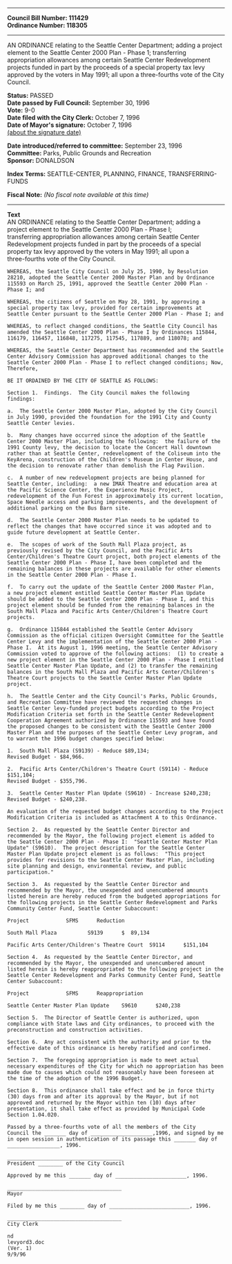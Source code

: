 * * * * *  
  
**Council Bill Number: [](#h0)[](#h2)111429**   
**Ordinance Number: 118305**  
  
* * * * *  
  
AN ORDINANCE relating to the Seattle Center Department; adding a project element to the Seattle Center 2000 Plan - Phase 1; transferring appropriation allowances among certain Seattle Center Redevelopment projects funded in part by the proceeds of a special property tax levy approved by the voters in May 1991; all upon a three-fourths vote of the City Council.  
  
**Status:** PASSED   
**Date passed by Full Council:** September 30, 1996   
**Vote:** 9-0   
**Date filed with the City Clerk:** October 7, 1996   
**Date of Mayor's signature:** October 7, 1996   
[(about the signature date)](/~public/approvaldate.htm)   
  
  
**Date introduced/referred to committee:** September 23, 1996   
**Committee:** Parks, Public Grounds and Recreation   
**Sponsor:** DONALDSON   
  
**Index Terms:** SEATTLE-CENTER, PLANNING, FINANCE, TRANSFERRING-FUNDS  
  
**Fiscal Note:** *(No fiscal note available at this time)*  
  
* * * * *  
  
**Text**  
    AN ORDINANCE relating to the Seattle Center Department; adding a  
    project element to the Seattle Center 2000 Plan - Phase I;  
    transferring appropriation allowances among certain Seattle Center  
    Redevelopment projects funded in part by the proceeds of a special  
    property tax levy approved by the voters in May 1991; all upon a  
    three-fourths vote of the City Council.  
  
    WHEREAS, the Seattle City Council on July 25, 1990, by Resolution  
    28210, adopted the Seattle Center 2000 Master Plan and by Ordinance  
    115593 on March 25, 1991, approved the Seattle Center 2000 Plan -  
    Phase I; and  
  
    WHEREAS, the citizens of Seattle on May 28, 1991, by approving a  
    special property tax levy, provided for certain improvements at  
    Seattle Center pursuant to the Seattle Center 2000 Plan - Phase I; and  
  
    WHEREAS, to reflect changed conditions, the Seattle City Council has  
    amended the Seattle Center 2000 Plan - Phase I by Ordinances 115844,  
    116179, 116457, 116848, 117275, 117545, 117889, and 118078; and  
  
    WHEREAS, the Seattle Center Department has recommended and the Seattle  
    Center Advisory Commission has approved additional changes to the  
    Seattle Center 2000 Plan - Phase I to reflect changed conditions; Now,  
    Therefore,  
  
    BE IT ORDAINED BY THE CITY OF SEATTLE AS FOLLOWS:  
  
    Section 1.  Findings.  The City Council makes the following  
    findings:  
  
    a.  The Seattle Center 2000 Master Plan, adopted by the City Council  
    in July 1990, provided the foundation for the 1991 City and County  
    Seattle Center levies.  
  
    b.  Many changes have occurred since the adoption of the Seattle  
    Center 2000 Master Plan, including the following:  the failure of the  
    1991 County levy, the decision to locate the Concert Hall downtown  
    rather than at Seattle Center, redevelopment of the Coliseum into the  
    KeyArena, construction of the Children's Museum in Center House, and  
    the decision to renovate rather than demolish the Flag Pavilion.  
  
    c.  A number of new redevelopment projects are being planned for  
    Seattle Center, including:  a new IMAX Theatre and education area at  
    the Pacific Science Center, the Experience Music Project,  
    redevelopment of the Fun Forest in approximately its current location,  
    Space Needle access and parking improvements, and the development of  
    additional parking on the Bus Barn site.  
  
    d.  The Seattle Center 2000 Master Plan needs to be updated to  
    reflect the changes that have occurred since it was adopted and to  
    guide future development at Seattle Center.  
  
    e.  The scopes of work of the South Mall Plaza project, as  
    previously revised by the City Council, and the Pacific Arts  
    Center/Children's Theatre Court project, both project elements of the  
    Seattle Center 2000 Plan - Phase I, have been completed and the  
    remaining balances in these projects are available for other elements  
    in the Seattle Center 2000 Plan - Phase I.  
  
    f.  To carry out the update of the Seattle Center 2000 Master Plan,  
    a new project element entitled Seattle Center Master Plan Update  
    should be added to the Seattle Center 2000 Plan - Phase I, and this  
    project element should be funded from the remaining balances in the  
    South Mall Plaza and Pacific Arts Center/Children's Theatre Court  
    projects.  
  
    g.  Ordinance 115844 established the Seattle Center Advisory  
    Commission as the official citizen Oversight Committee for the Seattle  
    Center Levy and the implementation of the Seattle Center 2000 Plan -  
    Phase I.  At its August 1, 1996 meeting, the Seattle Center Advisory  
    Commission voted to approve of the following actions:  (1) to create a  
    new project element in the Seattle Center 2000 Plan - Phase I entitled  
    Seattle Center Master Plan Update, and (2) to transfer the remaining  
    balances in the South Mall Plaza and Pacific Arts Center/Children's  
    Theatre Court projects to the Seattle Center Master Plan Update  
    project.  
  
    h.  The Seattle Center and the City Council's Parks, Public Grounds,  
    and Recreation Committee have reviewed the requested changes in  
    Seattle Center levy-funded project budgets according to the Project  
    Modification Criteria set forth in the Seattle Center Redevelopment  
    Cooperation Agreement authorized by Ordinance 115593 and have found  
    the proposed changes to be consistent with the Seattle Center 2000  
    Master Plan and the purposes of the Seattle Center Levy program, and  
    to warrant the 1996 budget changes specified below:  
  
    1.  South Mall Plaza (S9139) - Reduce $89,134;  
    Revised Budget - $84,966.  
  
    2.  Pacific Arts Center/Children's Theatre Court (S9114) - Reduce  
    $151,104;  
    Revised Budget - $355,796.  
  
    3.  Seattle Center Master Plan Update (S9610) - Increase $240,238;  
    Revised Budget - $240,238.  
  
    An evaluation of the requested budget changes according to the Project  
    Modification Criteria is included as Attachment A to this Ordinance.  
  
    Section 2.  As requested by the Seattle Center Director and  
    recommended by the Mayor, the following project element is added to  
    the Seattle Center 2000 Plan - Phase I:  "Seattle Center Master Plan  
    Update" (S9610).  The project description for the Seattle Center  
    Master Plan Update project element is as follows:  "This project  
    provides for revisions to the Seattle Center Master Plan, including  
    site planning and design, environmental review, and public  
    participation."  
  
    Section 3.  As requested by the Seattle Center Director and  
    recommended by the Mayor, the unexpended and unencumbered amounts  
    listed herein are hereby reduced from the budgeted appropriations for  
    the following projects in the Seattle Center Redevelopment and Parks  
    Community Center Fund, Seattle Center Subaccount:  
  
    Project            SFMS      Reduction  
  
    South Mall Plaza          S9139      $  89,134  
  
    Pacific Arts Center/Children's Theatre Court  S9114      $151,104  
  
    Section 4.  As requested by the Seattle Center Director, and  
    recommended by the Mayor, the unexpended and unencumbered amount  
    listed herein is hereby reappropriated to the following project in the  
    Seattle Center Redevelopment and Parks Community Center Fund, Seattle  
    Center Subaccount:  
  
    Project            SFMS      Reappropriation  
  
    Seattle Center Master Plan Update    S9610      $240,238  
  
    Section 5.  The Director of Seattle Center is authorized, upon  
    compliance with State laws and City ordinances, to proceed with the  
    preconstruction and construction activities.  
  
    Section 6.  Any act consistent with the authority and prior to the  
    effective date of this ordinance is hereby ratified and confirmed.  
  
    Section 7.  The foregoing appropriation is made to meet actual  
    necessary expenditures of the City for which no appropriation has been  
    made due to causes which could not reasonably have been foreseen at  
    the time of the adoption of the 1996 Budget.  
  
    Section 8.  This ordinance shall take effect and be in force thirty  
    (30) days from and after its approval by the Mayor, but if not  
    approved and returned by the Mayor within ten (10) days after  
    presentation, it shall take effect as provided by Municipal Code  
    Section 1.04.020.  
  
    Passed by a three-fourths vote of all the members of the City  
    Council the _______ day of ____________________,1996, and signed by me  
    in open session in authentication of its passage this _______ day of  
    _________________, 1996.  
  
    _____________________________________  
    President ________ of the City Council  
  
    Approved by me this _______ day of _______________________, 1996.  
  
    _____________________________________  
    Mayor  
  
    Filed by me this ________ day of __________________________, 1996.  
  
    _____________________________________  
    City Clerk  
  
    nd  
    levyord3.doc  
    (Ver. 1)  
    9/9/96  
